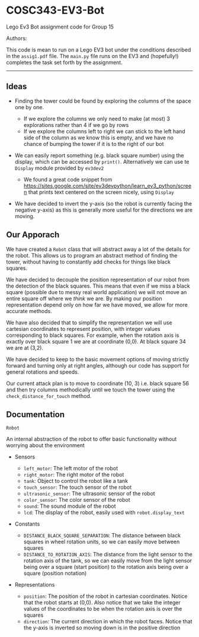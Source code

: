 # COSC343-EV3-Bot
Lego Ev3 Bot assignment code for Group 15
 
Authors: 

This code is mean to run on a Lego EV3 bot under the conditions described in the `assig1.pdf` file. The `main.py` file runs on the EV3 and (hopefully!) completes the task set forth by the assignment.

---

## Ideas
* Finding the tower could be found by exploring the columns of the space one by one.
    * If we explore the columns we only need to make (at most) 3 explorations rather than 4 if we go by rows
    * If we explore the columns left to right we can stick to the left hand side of the column as we know this is empty, and we have no chance of bumping the tower if it is to the right of our bot

* We can easily report something (e.g. black square number) using the display, which can be accessed by `print()`. Alternatively we can use te `Display` module provided by `ev3dev2`
    * We found a great code snippet from https://sites.google.com/site/ev3devpython/learn_ev3_python/screen that prints text centered on the screen nicely, using `Display`
    
* We have decided to invert the y-axis (so the robot is currently facing the negative y-axis) as this is generally more useful for the directions we are moving.
    
## Our Apporach

We have created a `Robot` class that will abstract away a lot of the details for the robot. This allows us to program an abstract method of finding the tower, without having to constantly add checks for things like black squares.

We have decided to decouple the position representation of our robot from the detection of the black squares. This means that even if we miss a black square (possible due to messy real world application) we will not move an entire square off where we *think* we are. By making our position representation depend only on how far we have moved, we allow for more accurate methods.

We have also decided that to simplify the representation we will use cartesian coordinates to represent position, with integer values corresponding to black squares. For example, when the rotation axis is exactly over black square 1 we are at coordinate (0,0). At black square 34 we are at (3,2).

We have decided to keep to the basic movement options of moving strictly forward and turning only at right angles, although our code has support for general rotations and speeds.

Our current attack plan is to move to coordinate (10, 3) i.e. black square 56 and then try columns methodically until we touch the tower using the `check_distance_for_touch` method. 

## Documentation
`Robot`

An internal abstraction of the robot to offer basic functionality without worrying about the environment
   
* Sensors
    * `left_motor`: The left motor of the robot   
    * `right_motor`: The right motor of the robot   
    * `tank`: Object to control the robot like a tank    
    * `touch_sensor`: The touch sensor of the robot  
    * `ultrasonic_sensor`: The ultrasonic sensor of the robot
    * `color_sensor`: The color sensor of the robot
    * `sound`: The sound module of the robot
    * `lcd`: The display of the robot, easily used with `robot.display_text`
    
* Constants
    * `DISTANCE_BLACK_SQUARE_SEPARATION`: The distance between black squares in wheel rotation units, so we can easily move between squares
    * `DISTANCE_TO_ROTATION_AXIS`: The distance from the light sensor to the rotation axis of the tank, so we can easily move from the light sensor being over a square (start position) to the rotation axis being over a square (position notation)
    
* Representations
    * `position`: The position of the robot in cartesian coordinates. Notice that the robot starts at (0,0). Also notice that we take the integer values of the coordinates to be when the rotation axis is over the squares
    * `direction`: The current direction in which the robot faces. Notice that the y-axis is inverted so moving down is in the positive direction

